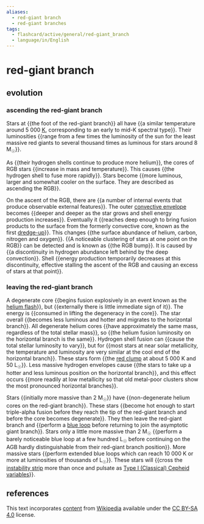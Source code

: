 ```yaml
---
aliases:
  - red-giant branch
  - red-giant branches
tags:
  - flashcard/active/general/red-giant_branch
  - language/in/English
---
```


# red-giant branch

## evolution

### ascending the red-giant branch

Stars at {{the foot of the red-giant branch}} all have {{a similar temperature around 5&nbsp;000 [K](Kelvin.md), corresponding to an early to mid-K spectral type}}. Their luminosities {{range from a few times the luminosity of the sun for the least massive red giants to several thousand times as luminous for stars around 8 M<sub>☉</sub>}}. <!--SR:!2024-09-26,43,290!2024-09-15,32,270!2024-10-02,34,230-->

As {{their hydrogen shells continue to produce more helium}}, the cores of RGB stars {{increase in mass and temperature}}. This causes {{the hydrogen shell to fuse more rapidly}}. Stars become {{more luminous, larger and somewhat cooler on the surface. They are described as ascending the RGB}}. <!--SR:!2024-09-20,37,290!2024-10-07,48,290!2024-09-14,31,270!2024-10-01,46,290-->

On the ascent of the RGB, there are {{a number of internal events that produce observable external features}}. The outer [convective envelope](convection%20zone.md) becomes {{deeper and deeper as the star grows and shell energy production increases}}. Eventually it {{reaches deep enough to bring fusion products to the surface from the formerly convective core, known as the first [dredge-up](dredge-up.md)}}. This changes {{the surface abundance of helium, carbon, nitrogen and oxygen}}. {{A noticeable clustering of stars at one point on the RGB}} can be detected and is known as {{the RGB bump}}. It is caused by {{a discontinuity in hydrogen abundance left behind by the deep convection}}. Shell {{energy production temporarily decreases at this discontinuity, effective stalling the ascent of the RGB and causing an excess of stars at that point}}. <!--SR:!2024-09-19,36,290!2024-09-06,25,270!2024-09-01,20,250!2024-09-19,34,270!2024-09-06,25,270!2024-10-16,60,310!2024-09-05,24,270!2024-09-18,33,270-->

### leaving the red-giant branch

A degenerate core {{begins fusion explosively in an event known as the [helium flash](helium%20flash.md)}}, but {{externally there is little immediate sign of it}}. The energy is {{consumed in lifting the degeneracy in the core}}. The star overall {{becomes less luminous and hotter and migrates to the horizontal branch}}. All degenerate helium cores {{have approximately the same mass, regardless of the total stellar mass}}, so {{the helium fusion luminosity on the horizontal branch is the same}}. Hydrogen shell fusion can {{cause the total stellar luminosity to vary}}, but for {{most stars at near solar metallicity, the temperature and luminosity are very similar at the cool end of the horizontal branch}}. These stars form {{the [red clump](red%20clump.md) at about 5&nbsp;000 K and 50 L<sub>☉</sub>}}. Less massive hydrogen envelopes cause {{the stars to take up a hotter and less luminous position on the horizontal branch}}, and this effect occurs {{more readily at low metallicity so that old metal-poor clusters show the most pronounced horizontal branches}}. <!--SR:!2024-10-29,70,310!2024-10-18,61,310!2024-10-09,53,310!2024-10-27,59,270!2024-09-10,27,270!2024-10-26,58,270!2024-10-31,62,270!2024-09-19,21,210!2024-08-31,15,230!2024-09-16,18,190!2024-09-17,22,230-->

Stars {{initially more massive than 2 M<sub>☉</sub>}} have {{non-degenerate helium cores on the red-giant branch}}. These stars {{become hot enough to start triple-alpha fusion before they reach the tip of the red-giant branch and before the core becomes degenerate}}. They then leave the red-giant branch and {{perform a [blue loop](blue%20loop.md) before returning to join the asymptotic giant branch}}. Stars only a little more massive than 2 M<sub>☉</sub> {{perform a barely noticeable blue loop at a few hundred L<sub>☉</sub> before continuing on the AGB hardly distinguishable from their red-giant branch position}}. More massive stars {{perform extended blue loops which can reach 10&nbsp;000 K or more at luminosities of thousands of L<sub>☉</sub>}}. These stars will {{cross the [instability strip](instability%20strip.md) more than once and pulsate as [Type I (Classical) Cepheid variables](classical%20Cepheid%20variable.md)}}. <!--SR:!2024-09-03,22,270!2024-10-15,46,250!2024-08-31,19,270!2024-09-22,29,230!2024-09-24,29,230!2024-09-01,20,250!2024-09-06,23,270-->

## references

This text incorporates [content](https://en.wikipedia.org/wiki/red-giant_branch) from [Wikipedia](Wikipedia.md) available under the [CC BY-SA 4.0](https://creativecommons.org/licenses/by-sa/4.0/) license.

